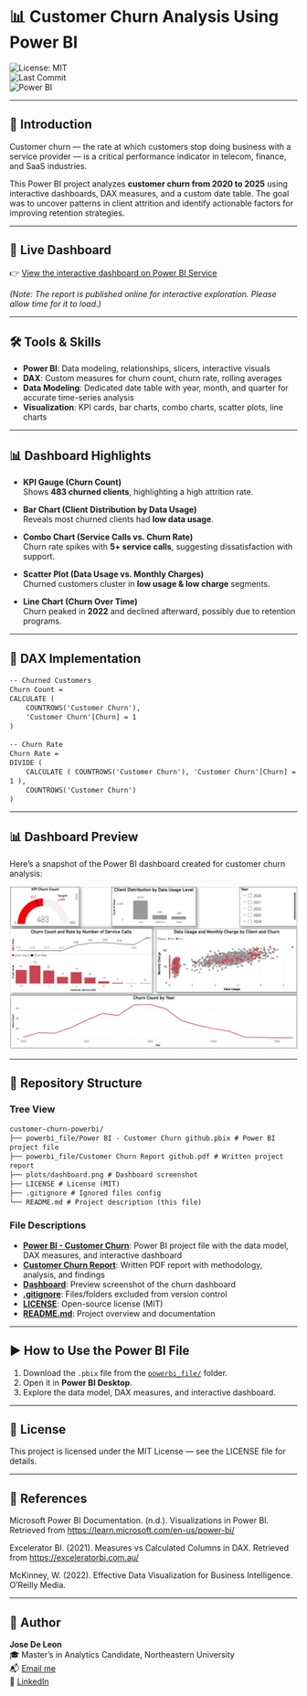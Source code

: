 # 📊 Customer Churn Analysis Using Power BI

![License: MIT](https://img.shields.io/badge/License-MIT-green.svg)  
![Last Commit](https://img.shields.io/github/last-commit/josedeleon-analytics/customer-churn-powerbi)  
![Power BI](https://img.shields.io/badge/Power%20BI-DAX%20%26%20Reports-yellow)

---

## 📖 Introduction
Customer churn — the rate at which customers stop doing business with a service provider — is a critical performance indicator in telecom, finance, and SaaS industries.  

This Power BI project analyzes **customer churn from 2020 to 2025** using interactive dashboards, DAX measures, and a custom date table. The goal was to uncover patterns in client attrition and identify actionable factors for improving retention strategies.

---

## 🔗 Live Dashboard
👉 [View the interactive dashboard on Power BI Service](https://app.powerbi.com/groups/me/reports/77e92f67-7f1f-45fb-9204-a7ccc50da0dc/711aadd9a25ecbdddcb7?experience=power-bi)

*(Note: The report is published online for interactive exploration. Please allow time for it to load.)*

---

## 🛠️ Tools & Skills
- **Power BI**: Data modeling, relationships, slicers, interactive visuals  
- **DAX**: Custom measures for churn count, churn rate, rolling averages  
- **Data Modeling**: Dedicated date table with year, month, and quarter for accurate time-series analysis  
- **Visualization**: KPI cards, bar charts, combo charts, scatter plots, line charts  

---

## 📊 Dashboard Highlights

- **KPI Gauge (Churn Count)**  
  Shows **483 churned clients**, highlighting a high attrition rate.  

- **Bar Chart (Client Distribution by Data Usage)**  
  Reveals most churned clients had **low data usage**.  

- **Combo Chart (Service Calls vs. Churn Rate)**  
  Churn rate spikes with **5+ service calls**, suggesting dissatisfaction with support.  

- **Scatter Plot (Data Usage vs. Monthly Charges)**  
  Churned customers cluster in **low usage & low charge** segments.  

- **Line Chart (Churn Over Time)**  
  Churn peaked in **2022** and declined afterward, possibly due to retention programs.  

---

## 📐 DAX Implementation
```DAX
-- Churned Customers
Churn Count =
CALCULATE (
    COUNTROWS('Customer Churn'),
    'Customer Churn'[Churn] = 1
)

-- Churn Rate
Churn Rate =
DIVIDE (
    CALCULATE ( COUNTROWS('Customer Churn'), 'Customer Churn'[Churn] = 1 ),
    COUNTROWS('Customer Churn')
)
```

---

## 📊 Dashboard Preview

Here’s a snapshot of the Power BI dashboard created for customer churn analysis:

![Dashboard Preview](plots/dashboard.png)

---

## 📂 Repository Structure

### Tree View
```
customer-churn-powerbi/
├── powerbi_file/Power BI - Customer Churn github.pbix # Power BI project file
├── powerbi_file/Customer Churn Report github.pdf # Written project report
├── plots/dashboard.png # Dashboard screenshot
├── LICENSE # License (MIT)
├── .gitignore # Ignored files config
└── README.md # Project description (this file)
```

### File Descriptions  
- [**Power BI - Customer Churn**](powerbi_file/Power%20BI%20-%20Customer%20Churn%20github.pbix): Power BI project file with the data model, DAX measures, and interactive dashboard
- [**Customer Churn Report**](powerbi_file/Customer%20Churn%20Report%20github.pdf): Written PDF report with methodology, analysis, and findings    
- [**Dashboard**](plots/dashboard.png): Preview screenshot of the churn dashboard  
- [**.gitignore**](.gitignore): Files/folders excluded from version control  
- [**LICENSE**](LICENSE): Open-source license (MIT)  
- [**README.md**](README.md): Project overview and documentation  

---

## ▶️ How to Use the Power BI File

1. Download the `.pbix` file from the [`powerbi_file/`](powerbi_file) folder.  
2. Open it in **Power BI Desktop**.  
3. Explore the data model, DAX measures, and interactive dashboard.  

---

## 🔑 License

This project is licensed under the MIT License — see the LICENSE file for details.

---

## 📜 References

Microsoft Power BI Documentation. (n.d.). Visualizations in Power BI. Retrieved from https://learn.microsoft.com/en-us/power-bi/

Excelerator BI. (2021). Measures vs Calculated Columns in DAX. Retrieved from https://exceleratorbi.com.au/

McKinney, W. (2022). Effective Data Visualization for Business Intelligence. O’Reilly Media.

---

## 👤 Author  

**Jose De Leon**  
🎓 Master’s in Analytics Candidate, Northeastern University  
📬 [Email me](mailto:j.angel2294@gmail.com)  
🔗 [LinkedIn](https://www.linkedin.com/in/jose-de-leon-analytics/)
